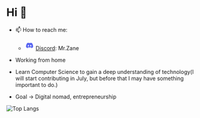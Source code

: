 # Hi 👋
- 📫 How to reach me: 
   - <a><img height="25" src="https://raw.githubusercontent.com/github/explore/80688e429a7d4ef2fca1e82350fe8e3517d3494d/topics/discord/discord.png"> [Discord](https://discord.com/): Mr.Zane </a>

- Working from home
- Learn Computer Science to gain a deep understanding of technology(I will start contributing in July, but before that I may have something important to do.)
- Goal -> Digital nomad, entrepreneurship

![Top Langs](https://github-readme-stats.vercel.app/api/top-langs/?username=Zane-Liao&layout=compact)

